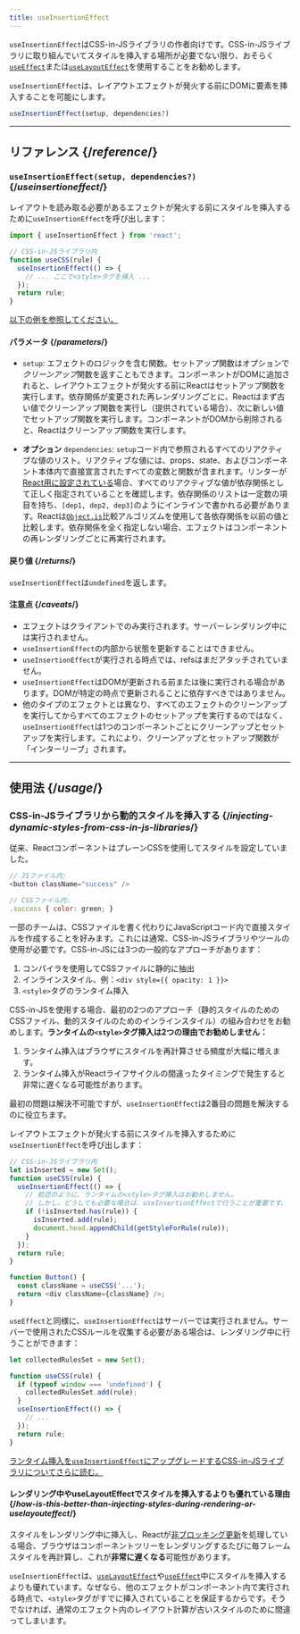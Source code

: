 ```yaml
---
title: useInsertionEffect
---
```


<Pitfall>

`useInsertionEffect`はCSS-in-JSライブラリの作者向けです。CSS-in-JSライブラリに取り組んでいてスタイルを挿入する場所が必要でない限り、おそらく[`useEffect`](/reference/react/useEffect)または[`useLayoutEffect`](/reference/react/useLayoutEffect)を使用することをお勧めします。

</Pitfall>

<Intro>

`useInsertionEffect`は、レイアウトエフェクトが発火する前にDOMに要素を挿入することを可能にします。

```js
useInsertionEffect(setup, dependencies?)
```

</Intro>

<InlineToc />

---

## リファレンス {/*reference*/}

### `useInsertionEffect(setup, dependencies?)` {/*useinsertioneffect*/}

レイアウトを読み取る必要があるエフェクトが発火する前にスタイルを挿入するために`useInsertionEffect`を呼び出します：

```js
import { useInsertionEffect } from 'react';

// CSS-in-JSライブラリ内
function useCSS(rule) {
  useInsertionEffect(() => {
    // ... ここで<style>タグを挿入 ...
  });
  return rule;
}
```

[以下の例を参照してください。](#usage)

#### パラメータ {/*parameters*/}

* `setup`: エフェクトのロジックを含む関数。セットアップ関数はオプションで*クリーンアップ*関数を返すこともできます。コンポーネントがDOMに追加されると、レイアウトエフェクトが発火する前にReactはセットアップ関数を実行します。依存関係が変更された再レンダリングごとに、Reactはまず古い値でクリーンアップ関数を実行し（提供されている場合）、次に新しい値でセットアップ関数を実行します。コンポーネントがDOMから削除されると、Reactはクリーンアップ関数を実行します。

* **オプション** `dependencies`: `setup`コード内で参照されるすべてのリアクティブな値のリスト。リアクティブな値には、props、state、およびコンポーネント本体内で直接宣言されたすべての変数と関数が含まれます。リンターが[React用に設定されている](/learn/editor-setup#linting)場合、すべてのリアクティブな値が依存関係として正しく指定されていることを確認します。依存関係のリストは一定数の項目を持ち、`[dep1, dep2, dep3]`のようにインラインで書かれる必要があります。Reactは[`Object.is`](https://developer.mozilla.org/en-US/docs/Web/JavaScript/Reference/Global_Objects/Object/is)比較アルゴリズムを使用して各依存関係を以前の値と比較します。依存関係を全く指定しない場合、エフェクトはコンポーネントの再レンダリングごとに再実行されます。

#### 戻り値 {/*returns*/}

`useInsertionEffect`は`undefined`を返します。

#### 注意点 {/*caveats*/}

* エフェクトはクライアントでのみ実行されます。サーバーレンダリング中には実行されません。
* `useInsertionEffect`の内部から状態を更新することはできません。
* `useInsertionEffect`が実行される時点では、refsはまだアタッチされていません。
* `useInsertionEffect`はDOMが更新される前または後に実行される場合があります。DOMが特定の時点で更新されることに依存すべきではありません。
* 他のタイプのエフェクトとは異なり、すべてのエフェクトのクリーンアップを実行してからすべてのエフェクトのセットアップを実行するのではなく、`useInsertionEffect`は1つのコンポーネントごとにクリーンアップとセットアップを実行します。これにより、クリーンアップとセットアップ関数が「インターリーブ」されます。

---

## 使用法 {/*usage*/}

### CSS-in-JSライブラリから動的スタイルを挿入する {/*injecting-dynamic-styles-from-css-in-js-libraries*/}

従来、ReactコンポーネントはプレーンCSSを使用してスタイルを設定していました。

```js
// JSファイル内:
<button className="success" />

// CSSファイル内:
.success { color: green; }
```

一部のチームは、CSSファイルを書く代わりにJavaScriptコード内で直接スタイルを作成することを好みます。これには通常、CSS-in-JSライブラリやツールの使用が必要です。CSS-in-JSには3つの一般的なアプローチがあります：

1. コンパイラを使用してCSSファイルに静的に抽出
2. インラインスタイル、例：`<div style={{ opacity: 1 }}>`
3. `<style>`タグのランタイム挿入

CSS-in-JSを使用する場合、最初の2つのアプローチ（静的スタイルのためのCSSファイル、動的スタイルのためのインラインスタイル）の組み合わせをお勧めします。**ランタイムの`<style>`タグ挿入は2つの理由でお勧めしません：**

1. ランタイム挿入はブラウザにスタイルを再計算させる頻度が大幅に増えます。
2. ランタイム挿入がReactライフサイクルの間違ったタイミングで発生すると非常に遅くなる可能性があります。

最初の問題は解決不可能ですが、`useInsertionEffect`は2番目の問題を解決するのに役立ちます。

レイアウトエフェクトが発火する前にスタイルを挿入するために`useInsertionEffect`を呼び出します：

```js {4-11}
// CSS-in-JSライブラリ内
let isInserted = new Set();
function useCSS(rule) {
  useInsertionEffect(() => {
    // 前述のように、ランタイムの<style>タグ挿入はお勧めしません。
    // しかし、どうしても必要な場合は、useInsertionEffectで行うことが重要です。
    if (!isInserted.has(rule)) {
      isInserted.add(rule);
      document.head.appendChild(getStyleForRule(rule));
    }
  });
  return rule;
}

function Button() {
  const className = useCSS('...');
  return <div className={className} />;
}
```

`useEffect`と同様に、`useInsertionEffect`はサーバーでは実行されません。サーバーで使用されたCSSルールを収集する必要がある場合は、レンダリング中に行うことができます：

```js {1,4-6}
let collectedRulesSet = new Set();

function useCSS(rule) {
  if (typeof window === 'undefined') {
    collectedRulesSet.add(rule);
  }
  useInsertionEffect(() => {
    // ...
  });
  return rule;
}
```

[ランタイム挿入を`useInsertionEffect`にアップグレードするCSS-in-JSライブラリについてさらに読む。](https://github.com/reactwg/react-18/discussions/110)

<DeepDive>

#### レンダリング中やuseLayoutEffectでスタイルを挿入するよりも優れている理由 {/*how-is-this-better-than-injecting-styles-during-rendering-or-uselayouteffect*/}

スタイルをレンダリング中に挿入し、Reactが[非ブロッキング更新](/reference/react/useTransition#marking-a-state-update-as-a-non-blocking-transition)を処理している場合、ブラウザはコンポーネントツリーをレンダリングするたびに毎フレームスタイルを再計算し、これが**非常に遅くなる**可能性があります。

`useInsertionEffect`は、[`useLayoutEffect`](/reference/react/useLayoutEffect)や[`useEffect`](/reference/react/useEffect)中にスタイルを挿入するよりも優れています。なぜなら、他のエフェクトがコンポーネント内で実行される時点で、`<style>`タグがすでに挿入されていることを保証するからです。そうでなければ、通常のエフェクト内のレイアウト計算が古いスタイルのために間違ってしまいます。

</DeepDive>